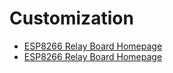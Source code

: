 Customization
==

- [ESP8266 Relay Board Homepage](https://github.com/rnplus/ESP8266-RELAYBOARD-V1)
- [ESP8266 Relay Board Homepage](https://github.com/rnplus/ESP8266-RELAYBOARD-V1)

